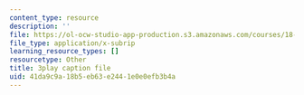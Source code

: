 ```yaml
---
content_type: resource
description: ''
file: https://ol-ocw-studio-app-production.s3.amazonaws.com/courses/18-01sc-single-variable-calculus-fall-2010/41da9c9a18b5eb63e2441e0e0efb3b4a_kCPVBl953eY.srt
file_type: application/x-subrip
learning_resource_types: []
resourcetype: Other
title: 3play caption file
uid: 41da9c9a-18b5-eb63-e244-1e0e0efb3b4a
---
```

